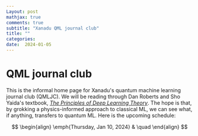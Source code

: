 ```yaml
---
Layout: post
mathjax: true
comments: true
subtitle: "Xanadu QML journal club"
title: ""
categories: 
date:  2024-01-05
---
```


<h1>QML journal club</h1>

This is the informal home page for Xanadu's quantum machine learning
journal club (QMLJC).
We will be reading through Dan Roberts and Sho Yaida's textbook,
[*The Principles of Deep Learning Theory*](https://deeplearningtheory.com/).
The hope is that, by grokking a physics-informed approach to classical
ML, we can see what, if anything, transfers to quantum ML.
Here is the upcoming schedule:

$$
\begin{align}
\emph{Thursday, Jan 10, 2024} & \quad 
\end{align}
$$
